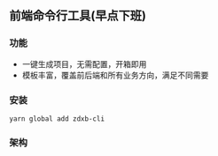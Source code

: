 ## 前端命令行工具(早点下班)

### 功能
- 一键生成项目，无需配置，开箱即用
- 模板丰富，覆盖前后端和所有业务方向，满足不同需要

### 安装
`yarn global add zdxb-cli`


### 架构
